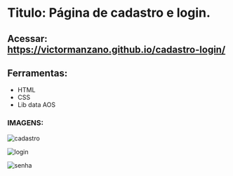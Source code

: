 # Titulo: Página de cadastro e login.

## Acessar: https://victormanzano.github.io/cadastro-login/

## Ferramentas:
- HTML
- CSS
- Lib data AOS

### IMAGENS:

![cadastro](https://github.com/VictorManzano/cadastro-login/assets/90942242/2492bcfc-0b3d-47f2-afd0-05e6b1b6d0ad)


![login](https://github.com/VictorManzano/cadastro-login/assets/90942242/cd074c2e-0c34-4c0a-9405-d9616a20b01b)


![senha](https://github.com/VictorManzano/cadastro-login/assets/90942242/1b0adc2b-27b8-4202-9ab8-d5725689285e)
